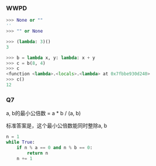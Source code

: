 ### WWPD
```py
>>> None or ""
''
>>> "" or None

>>> (lambda: 3)()
3

>>> b = lambda x, y: lambda: x + y
>>> c = b(8, 4)
>>> c
<function <lambda>.<locals>.<lambda> at 0x7fbbe930d240>
>>> c()
12
```

### Q7
a, b的最小公倍数 = a * b / (a, b)

标准答案是，这个最小公倍数能同时整除a, b
```py
n = 1
while True:
    if n % a == 0 and n % b == 0:
        return n
    n += 1
```

